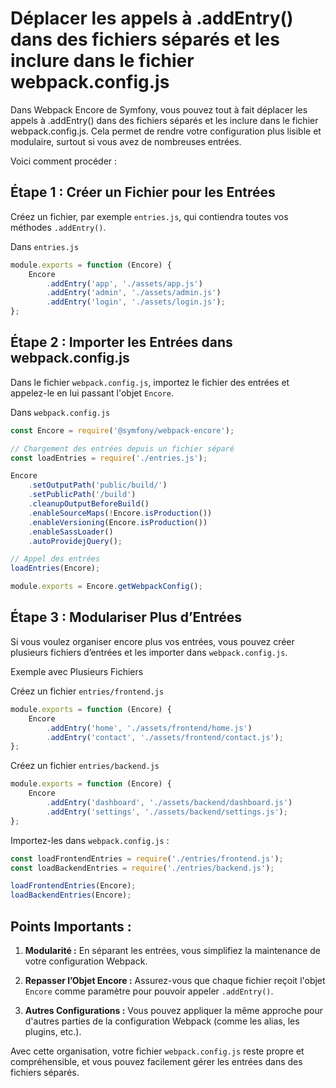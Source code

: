 # Déplacer les appels à .addEntry() dans des fichiers séparés et les inclure dans le fichier webpack.config.js

Dans Webpack Encore de Symfony, vous pouvez tout à fait déplacer les appels à .addEntry() dans des fichiers séparés et les inclure dans le fichier webpack.config.js. Cela permet de rendre votre configuration plus lisible et modulaire, surtout si vous avez de nombreuses entrées.

Voici comment procéder :

## Étape 1 : Créer un Fichier pour les Entrées

Créez un fichier, par exemple `entries.js`, qui contiendra toutes vos méthodes `.addEntry()`.

Dans `entries.js`
```js
module.exports = function (Encore) {
    Encore
        .addEntry('app', './assets/app.js')
        .addEntry('admin', './assets/admin.js')
        .addEntry('login', './assets/login.js');
};
```

## Étape 2 : Importer les Entrées dans webpack.config.js

Dans le fichier `webpack.config.js`, importez le fichier des entrées et appelez-le en lui passant l'objet `Encore`.

Dans `webpack.config.js`
```js
const Encore = require('@symfony/webpack-encore');

// Chargement des entrées depuis un fichier séparé
const loadEntries = require('./entries.js');

Encore
    .setOutputPath('public/build/')
    .setPublicPath('/build')
    .cleanupOutputBeforeBuild()
    .enableSourceMaps(!Encore.isProduction())
    .enableVersioning(Encore.isProduction())
    .enableSassLoader()
    .autoProvidejQuery();

// Appel des entrées
loadEntries(Encore);

module.exports = Encore.getWebpackConfig();
```

## Étape 3 : Modulariser Plus d’Entrées

Si vous voulez organiser encore plus vos entrées, vous pouvez créer plusieurs fichiers d’entrées et les importer dans `webpack.config.js`.

Exemple avec Plusieurs Fichiers

Créez un fichier `entries/frontend.js`

```js
module.exports = function (Encore) {
    Encore
        .addEntry('home', './assets/frontend/home.js')
        .addEntry('contact', './assets/frontend/contact.js');
};
```

Créez un fichier `entries/backend.js`

```js
module.exports = function (Encore) {
    Encore
        .addEntry('dashboard', './assets/backend/dashboard.js')
        .addEntry('settings', './assets/backend/settings.js');
};
```

Importez-les dans `webpack.config.js` :

```js
const loadFrontendEntries = require('./entries/frontend.js');
const loadBackendEntries = require('./entries/backend.js');

loadFrontendEntries(Encore);
loadBackendEntries(Encore);
```

## Points Importants :

1. **Modularité :** En séparant les entrées, vous simplifiez la maintenance de votre configuration Webpack.

2. **Repasser l’Objet Encore :** Assurez-vous que chaque fichier reçoit l'objet `Encore` comme paramètre pour pouvoir appeler `.addEntry()`.

3. **Autres Configurations :** Vous pouvez appliquer la même approche pour d'autres parties de la configuration Webpack (comme les alias, les plugins, etc.).

Avec cette organisation, votre fichier `webpack.config.js` reste propre et compréhensible, et vous pouvez facilement gérer les entrées dans des fichiers séparés.